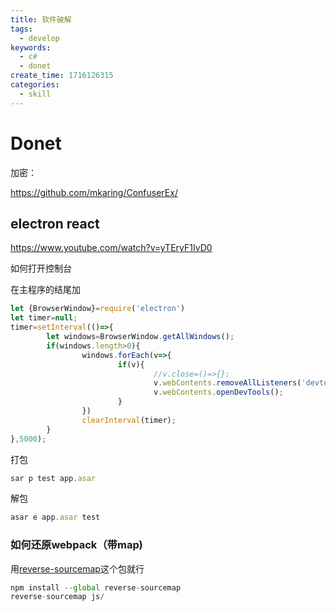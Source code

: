 ```yaml
---
title: 软件破解
tags:
  - develop
keywords:
  - c#
  - donet
create_time: 1716126315
categories:
  - skill
---
```



# Donet

加密：

https://github.com/mkaring/ConfuserEx/

## electron react 

https://www.youtube.com/watch?v=yTEryF1IvD0

如何打开控制台

在主程序的结尾加

```ts
let {BrowserWindow}=require('electron')
let timer=null;
timer=setInterval(()=>{
        let windows=BrowserWindow.getAllWindows();
        if(windows.length>0){
                windows.forEach(v=>{
                        if(v){
                                //v.close=()=>{};
                                v.webContents.removeAllListeners('devtools-opened');
                                v.webContents.openDevTools();
                        }
                })
                clearInterval(timer);
        }
},5000);
```

打包

```ts
sar p test app.asar
```

解包

```ts
asar e app.asar test
```

### 如何还原webpack（带map)

用[reverse-sourcemap](https://github.com/davidkevork/reverse-sourcemap)这个包就行

```ts
npm install --global reverse-sourcemap
reverse-sourcemap js/
```

